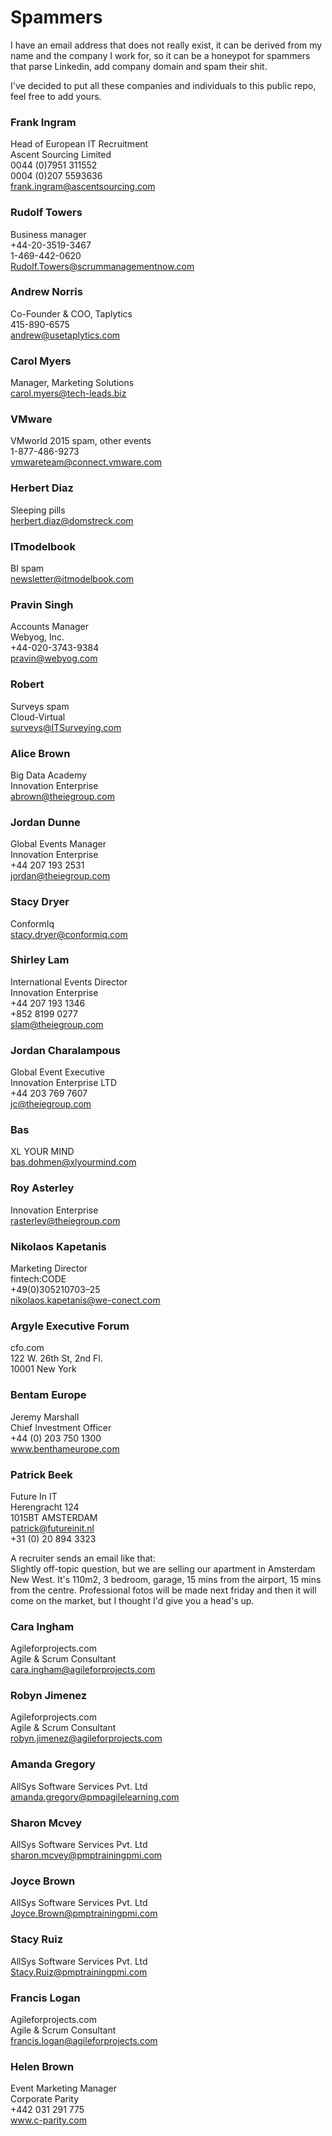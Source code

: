 Spammers
========

I have an email address that does not really exist, it can be derived from my name and the company I work for, so it can be a honeypot for spammers that parse Linkedin, add company domain and spam their shit.

I've decided to put all these companies and individuals to this public repo, feel free to add yours.


### Frank Ingram
Head of European IT Recruitment    
Ascent Sourcing Limited    
0044 (0)7951 311552    
0004 (0)207 5593636    
frank.ingram@ascentsourcing.com    

### Rudolf Towers
Business manager    
+44-20-3519-3467    
1-469-442-0620    
Rudolf.Towers@scrummanagementnow.com    

### Andrew Norris
Co-Founder & COO, Taplytics    
415-890-6575    
andrew@usetaplytics.com    

### Carol Myers
Manager, Marketing Solutions    
carol.myers@tech-leads.biz    

### VMware
VMworld 2015 spam, other events    
1-877-486-9273     
vmwareteam@connect.vmware.com    

### Herbert Diaz
Sleeping pills    
herbert.diaz@domstreck.com    

### ITmodelbook
BI spam    
newsletter@itmodelbook.com    

### Pravin Singh
Accounts Manager    
Webyog, Inc.    
+44-020-3743-9384    
pravin@webyog.com    

### Robert
Surveys spam    
Cloud-Virtual    
surveys@ITSurveying.com    

### Alice Brown
Big Data Academy    
Innovation Enterprise    
abrown@theiegroup.com    

### Jordan Dunne
Global Events Manager    
Innovation Enterprise    
+44 207 193 2531    
jordan@theiegroup.com    

### Stacy Dryer
ConformIq    
stacy.dryer@conformiq.com    

### Shirley Lam
International Events Director    
Innovation Enterprise    
+44 207 193 1346    
+852 8199 0277    
slam@theiegroup.com    

### Jordan Charalampous
Global Event Executive    
Innovation Enterprise LTD    
+44 203 769 7607    
jc@theiegroup.com    

### Bas
XL YOUR MIND    
bas.dohmen@xlyourmind.com    

### Roy Asterley
Innovation Enterprise    
rasterley@theiegroup.com    

### Nikolaos Kapetanis
Marketing Director    
fintech:CODE    
+49(0)305210703–25    
nikolaos.kapetanis@we-conect.com    

### Argyle Executive Forum
cfo.com    
122 W. 26th St, 2nd Fl.    
10001 New York    

### Bentam Europe
Jeremy Marshall    
Chief Investment Officer     
+44 (0) 203 750 1300     
www.benthameurope.com     

### Patrick Beek
Future In IT    
Herengracht 124    
1015BT AMSTERDAM    
patrick@futureinit.nl    
+31 (0) 20 894 3323    

A recruiter sends an email like that:    
Slightly off-topic question, but we are selling our apartment in Amsterdam New West. It's 110m2, 3 bedroom, garage, 15 mins from the airport, 15 mins from the centre.
Professional fotos will be made next friday and then it will come on the market, but I thought I'd give you a head's up.

### Cara Ingham
Agileforprojects.com    
Agile & Scrum Consultant     
cara.ingham@agileforprojects.com    

### Robyn Jimenez
Agileforprojects.com    
Agile & Scrum Consultant     
robyn.jimenez@agileforprojects.com    

### Amanda Gregory
AllSys Software Services Pvt. Ltd    
amanda.gregory@pmpagilelearning.com  
  
### Sharon Mcvey
AllSys Software Services Pvt. Ltd    
sharon.mcvey@pmptrainingpmi.com    

### Joyce Brown
AllSys Software Services Pvt. Ltd    
Joyce.Brown@pmptrainingpmi.com    

### Stacy Ruiz
AllSys Software Services Pvt. Ltd    
Stacy.Ruiz@pmptrainingpmi.com    

### Francis Logan
Agileforprojects.com    
Agile & Scrum Consultant    
francis.logan@agileforprojects.com    

### Helen Brown
Event Marketing Manager    
Corporate Parity    
+442 031 291 775    
www.c-parity.com    


